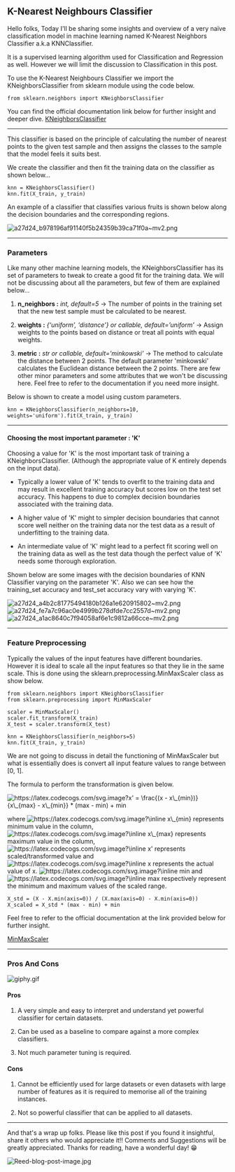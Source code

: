 ## K-Nearest Neighbours Classifier

Hello folks, Today I'll be sharing some insights and overview of a very naïve classification model in machine learning named K-Nearest Neighbors Classifier a.k.a KNNClassifier.

It is a supervised learning algorithm used for Classification and Regression as well. However we will limit the discussion to Classification in this post.

To use the K-Nearest Neighbours Classifier we import the KNeighborsClassifier from sklearn module using the code below.
```
from sklearn.neighbors import KNeighborsClassifier 
```
You can find the official documentation link below for further insight and deeper dive.
 [KNeighborsClassifier](https://scikit-learn.org/stable/modules/generated/sklearn.neighbors.KNeighborsClassifier.html)
<hr>

This classifier is based on the principle of calculating the number of nearest points to the given test sample and then assigns the classes to the sample that the model feels it suits best.

We create the classifier and then fit the training data on the classifier as shown below...

```
knn = KNeighborsClassifier()
knn.fit(X_train, y_train)
```

An example of a classifier that classifies various fruits is shown below along the decision boundaries and the corresponding regions.

![a27d24_b978196af91140f5b24359b39ca71f0a~mv2.png](https://cdn.hashnode.com/res/hashnode/image/upload/v1635611296374/8NvQ8-EVDF.png)

<hr>

### Parameters
Like many other machine learning models, the KNeighborsClassifier has its set of parameters to tweak to create a good fit for the training data. We will not be discussing about all the parameters, but few of them are explained below...

1. **n_neighbors :** *int, default=5* -> The number of points in the training set that the new test sample must be calculated to be nearest.

2. **weights :** *{‘uniform’, ‘distance’} or callable, default=’uniform’* -> Assign weights to the points based on distance or treat all points with equal weights.

3. **metric :** *str or callable, default=’minkowski’* -> The method to calculate the distance between 2 points. The default parameter 'minkowski' calculates the Euclidean distance between the 2 points.
	There are few other minor parameters and some attributes that we won't be discussing here. Feel free to refer to the documentation if you need more insight.

Below is shown to create a model using custom parameters.
```
knn = KNeighborsClassifier(n_neighbors=10, weights='uniform').fit(X_train, y_train)
```
<hr>

#### Choosing the most important parameter : 'K'
Choosing a value for 'K' is the most important task of training a KNeighborsClassifier. (Although the appropriate value of K entirely depends on the input data). 

- Typically a lower value of 'K' tends to overfit to the training data and may result in excellent training accuracy but scores low on the test set accuracy. This happens to due to complex decision boundaries associated with the training data.

- A higher value of 'K' might to simpler decision boundaries that cannot score well neither on the training data nor the test data as a result of underfitting to the training data.

- An intermediate value of 'K' might lead to a perfect fit scoring well on the training data as well as the test data though the perfect value of 'K' needs some thorough exploration. 

Shown below are some images with the decision boundaries of KNN Classifier varying on the parameter 'K'. Also we can see how the training_set accuracy and test_set accuracy vary with varying 'K'.

![a27d24_a4b2c81775494180b126a1e620915802~mv2.png](https://cdn.hashnode.com/res/hashnode/image/upload/v1635266505241/7Jxe8R9gZ.png)
![a27d24_fe7a7c96ac0e4999b278dfde7cc2557d~mv2.png](https://cdn.hashnode.com/res/hashnode/image/upload/v1635266524919/v7najBQbo.png)
![a27d24_a1ac8640c7f94058af6e1c9812a66cce~mv2.png](https://cdn.hashnode.com/res/hashnode/image/upload/v1635266484931/WbhIIIXPf5.png)
<hr>

### Feature Preprocessing
Typically the values of the input features have different boundaries. However it is ideal to scale all the input features so that they lie in the same scale.
This is done using the sklearn.preprocessing.MinMaxScaler class as show below.
```
from sklearn.neighbors import KNeighborsClassifier
from sklearn.preprocessing import MinMaxScaler 

scaler = MinMaxScaler()
scaler.fit_transform(X_train)
X_test = scaler.transform(X_test)

knn = KNeighborsClassifier(n_neighbors=5)
knn.fit(X_train, y_train)
```

We are not going to discuss in detail the functioning of MinMaxScaler but what is essentially does is convert all input feature values to range between [0, 1].

The formula to perform the transformation is given below.

<img src="https://latex.codecogs.com/svg.image?x'&space;=&space;\frac{(x&space;-&space;x\_{min})}&space;{x\_{max}&space;-&space;x\_{min}}&space;*&space;(max&space;-&space;min)&space;&plus;&space;min" title="https://latex.codecogs.com/svg.image?x' = \frac{(x - x\_{min})} {x\_{max} - x\_{min}} * (max - min) + min" />

where <img src="https://latex.codecogs.com/svg.image?\inline&space;x\_{min}" title="https://latex.codecogs.com/svg.image?\inline x\_{min}" />
represents minimum value in the column,  <img src="https://latex.codecogs.com/svg.image?\inline&space;x\_{max}" title="https://latex.codecogs.com/svg.image?\inline x\_{max}" />
represents maximum value in the column, <img src="https://latex.codecogs.com/svg.image?\inline&space;x'" title="https://latex.codecogs.com/svg.image?\inline x'" />
represents scaled/transformed value and <img src="https://latex.codecogs.com/svg.image?\inline&space;x" title="https://latex.codecogs.com/svg.image?\inline x" />
represents the actual value of x.
<img src="https://latex.codecogs.com/svg.image?\inline&space;min" title="https://latex.codecogs.com/svg.image?\inline min" /> 
and <img src="https://latex.codecogs.com/svg.image?\inline&space;max" title="https://latex.codecogs.com/svg.image?\inline max" /> 
respectively represent the minimum and maximum values of the scaled range.

```
X_std = (X - X.min(axis=0)) / (X.max(axis=0) - X.min(axis=0))
X_scaled = X_std * (max - min) + min
```

Feel free to refer to the official documentation at the link provided below for further insight.

[MinMaxScaler](https://scikit-learn.org/stable/modules/generated/sklearn.preprocessing.MinMaxScaler.html) 

<hr>

### Pros And Cons
![giphy.gif](https://cdn.hashnode.com/res/hashnode/image/upload/v1635266692848/WQlbxT6Gv.gif)
#### Pros

1. A very simple and easy to interpret and understand yet powerful classifier for certain datasets.

2. Can be used as a baseline to compare against a more complex classifiers.

3. Not much parameter tuning is required.

#### Cons

1. Cannot be efficiently used for large datasets or even datasets with large number of features as it is required to memorise all of the training instances.

2. Not so powerful classifier that can be applied to all datasets.
<hr>

And that's a wrap up folks.
Please like this post if you found it insightful, share it others who would appreciate it!!
Comments and Suggestions will be greatly appreciated.
Thanks for reading, have a wonderful day! 😁

![Reed-blog-post-image.jpg](https://cdn.hashnode.com/res/hashnode/image/upload/v1635266881538/zbGG3WsNP.jpeg)
